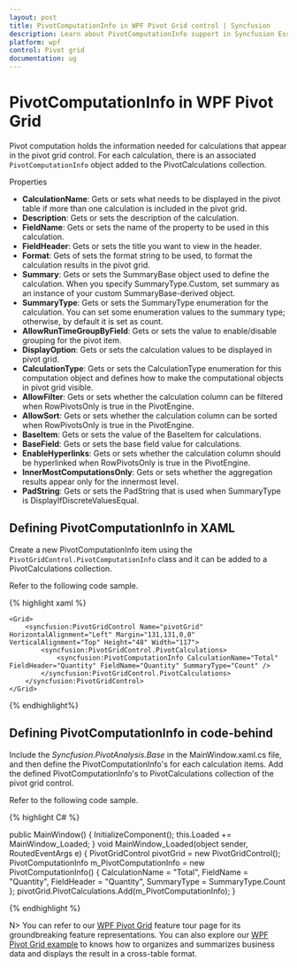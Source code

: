```yaml
---
layout: post
title: PivotComputationInfo in WPF Pivot Grid control | Syncfusion
description: Learn about PivotComputationInfo support in Syncfusion Essential Studio WPF Pivot Grid control, its elements and more.
platform: wpf
control: Pivot grid
documentation: ug
---
```


# PivotComputationInfo in WPF Pivot Grid

Pivot computation holds the information needed for calculations that appear in the pivot grid control. For each calculation, there is an associated `PivotComputationInfo` object added to the PivotCalculations collection.

Properties

* **CalculationName**: Gets or sets what needs to be displayed in the pivot table if more than one calculation is included in the pivot grid.
* **Description**: Gets or sets the description of the calculation.
* **FieldName**: Gets or sets the name of the property to be used in this calculation.
* **FieldHeader**: Gets or sets the title you want to view in the header.
* **Format**: Gets of sets the format string to be used, to format the calculation results in the pivot grid.
* **Summary**: Gets or sets the SummaryBase object used to define the calculation. When you specify SummaryType.Custom, set summary as an instance of your custom SummaryBase-derived object.
* **SummaryType**: Gets or sets the SummaryType enumeration for the calculation. You can set some enumeration values to the summary type; otherwise, by default it is set as count.
* **AllowRunTimeGroupByField**: Gets or sets the value to enable/disable grouping for the pivot item.
* **DisplayOption**: Gets or sets the calculation values to be displayed in pivot grid.
* **CalculationType**: Gets or sets the CalculationType enumeration for this computation object and defines how to make the computational objects in pivot grid visible.
* **AllowFilter**: Gets or sets whether the calculation column can be filtered when RowPivotsOnly is true in the PivotEngine.
* **AllowSort**: Gets or sets whether the calculation column can be sorted when RowPivotsOnly is true in the PivotEngine.
* **BaseItem**: Gets or sets the value of the BaseItem for calculations.
* **BaseField**: Gets or sets the base field value for calculations.
* **EnableHyperlinks**: Gets or sets whether the calculation column should be hyperlinked when RowPivotsOnly is true in the PivotEngine.
* **InnerMostComputationsOnly**: Gets or sets whether the aggregation results appear only for the innermost level.
* **PadString**: Gets or sets the PadString that is used when SummaryType is DisplayIfDiscreteValuesEqual.

## Defining PivotComputationInfo in XAML

Create a new PivotComputationInfo item using the `PivotGridControl.PivotComputationInfo` class and it can be added to a PivotCalculations collection.

Refer to the following code sample.

{% highlight xaml %}

    <Grid>
        <syncfusion:PivotGridControl Name="pivotGrid" HorizontalAlignment="Left" Margin="131,131,0,0" VerticalAlignment="Top" Height="48" Width="117">
            <syncfusion:PivotGridControl.PivotCalculations>
                <syncfusion:PivotComputationInfo CalculationName="Total" FieldHeader="Quantity" FieldName="Quantity" SummaryType="Count" />
            </syncfusion:PivotGridControl.PivotCalculations>
        </syncfusion:PivotGridControl>
    </Grid>

{% endhighlight%}

## Defining PivotComputationInfo in code-behind

Include the *Syncfusion.PivotAnalysis.Base* in the MainWindow.xaml.cs file, and then define the PivotComputationInfo's for each calculation items. Add the defined PivotComputationInfo's to PivotCalculations collection of the pivot grid control.

Refer to the following code sample.

{% highlight C# %}

public MainWindow() {
    InitializeComponent();
    this.Loaded += MainWindow_Loaded;
}
void MainWindow_Loaded(object sender, RoutedEventArgs e) {
    PivotGridControl pivotGrid = new PivotGridControl();
    PivotComputationInfo m_PivotComputationInfo = new PivotComputationInfo() {
        CalculationName = "Total", FieldName = "Quantity", FieldHeader = "Quantity", SummaryType = SummaryType.Count
    };
    pivotGrid.PivotCalculations.Add(m_PivotComputationInfo);
}

{% endhighlight %}

N> You can refer to our [WPF Pivot Grid](https://www.syncfusion.com/wpf-controls/pivot-grid) feature tour page for its groundbreaking feature representations. You can also explore our [WPF Pivot Grid example](https://github.com/syncfusion/wpf-demos) to knows how to organizes and summarizes business data and displays the result in a cross-table format.
